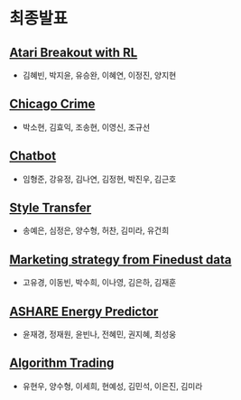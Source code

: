 # 최종발표

## [Atari Breakout with RL](https://github.com/KU-BIG/KUBIG_2019_Autumn/blob/master/projects/Week10/Team4_RL_1205.pdf)
- 김혜빈, 박지윤, 유승완, 이혜연, 이정진, 양지현

## [Chicago Crime](https://github.com/KU-BIG/KUBIG_2019_Autumn/blob/master/projects/Week10/Chicago_crime_1205.pdf)
- 박소현, 김효익, 조송현, 이영신, 조규선

## [Chatbot](https://github.com/KU-BIG/KUBIG_2019_Autumn/blob/master/projects/Week10/NLP_1205.pdf)
- 임형준, 강유정, 김나연, 김정현, 박진우, 김근호

## [Style Transfer](https://github.com/KU-BIG/KUBIG_2019_Autumn/blob/master/projects/Week10/Style_Transfer_1205.pptx)
- 송예은, 심정은, 양수형, 허찬, 김미라, 유건희

## [Marketing strategy from Finedust data](https://github.com/KU-BIG/KUBIG_2019_Autumn/blob/master/projects/Week10/Fine_dust_1205.pdf)
- 고유경, 이동빈, 박수희, 이나영, 김은하, 김재훈

## [ASHARE Energy Predictor](https://github.com/KU-BIG/KUBIG_2019_Autumn/blob/master/projects/Week10/TimeSeries_Forecasting_1205.pdf)
- 윤재경, 정재원, 윤빈나, 전혜민, 권지혜, 최성웅

## [Algorithm Trading](https://github.com/KU-BIG/KUBIG_2019_Autumn/blob/master/projects/Week10/Algorithm_Trading_1205.pdf)
- 유현우, 양수형, 이세희, 현예성, 김민석, 이은진, 김미라

